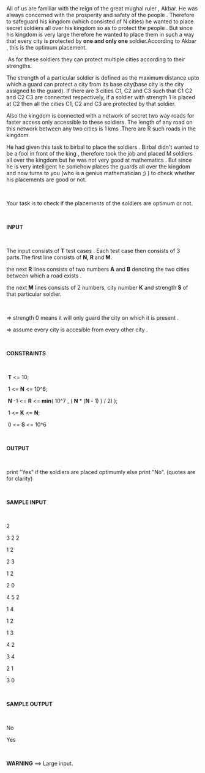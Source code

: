 <p>&nbsp;</p>
<div id="_mcePaste" style="position: absolute; left: -10000px; top: 0px; width: 1px; height: 1px; overflow: hidden;">All of us are familiar with the reign of the great mughal ruler , Akbar. He was always concerned with the prosperity and safety of the people . Therefore to safeguard his kingdom (which consisted of N cities) he wanted to place secret soldiers all over his kingdom so as to protect the people . But since his kingdom is very large therefore he wanted to place as minimum of them as possible because the salary of these undercover soldiers was very high ,ie, in such a way that every city is protected by only one soldier .</div>
<div id="_mcePaste" style="position: absolute; left: -10000px; top: 0px; width: 1px; height: 1px; overflow: hidden;">&nbsp;As for these soldiers , they have varible strength .</div>
<div id="_mcePaste" style="position: absolute; left: -10000px; top: 0px; width: 1px; height: 1px; overflow: hidden;">The strength of a particular soldier is defined as the number of cities he can safeguard from a particular city along with that city.&nbsp;</div>
<div id="_mcePaste" style="position: absolute; left: -10000px; top: 0px; width: 1px; height: 1px; overflow: hidden;">Also the kingdom is connected with a network of secret two way roads for faster access only accessible to these soldiers. The length of any road on this network between any two cities is 1 kms .There are R such roads in the kingdom.&nbsp;</div>
<div id="_mcePaste" style="position: absolute; left: -10000px; top: 0px; width: 1px; height: 1px; overflow: hidden;">He had given this task to birbal to place the soldiers . Birbal didn't wanted to be a fool in front of the king , therefore took the job and placed M soldiers all over the kingdom but he was not very good at mathematics . But since he is very intelligent he somehow places the guards all over the kingdom and now turns to you (who is a genius mathematician ;) ) to check whether his placements are good or not.</div>
<div id="_mcePaste" style="position: absolute; left: -10000px; top: 0px; width: 1px; height: 1px; overflow: hidden;">Your task is to check if all the placements of the soldiers are optimum or not.</div>
<div id="_mcePaste" style="position: absolute; left: -10000px; top: 0px; width: 1px; height: 1px; overflow: hidden;">INPUT</div>
<div id="_mcePaste" style="position: absolute; left: -10000px; top: 0px; width: 1px; height: 1px; overflow: hidden;">The input consists of t test cases . Each test case then consists of 3 parts.The first line consists of N and R and M.</div>
<div id="_mcePaste" style="position: absolute; left: -10000px; top: 0px; width: 1px; height: 1px; overflow: hidden;">the next R lines consists of two numbers a and b denoting the two cities between which a road exists .</div>
<div id="_mcePaste" style="position: absolute; left: -10000px; top: 0px; width: 1px; height: 1px; overflow: hidden;">the next M lines consists of 2 numbers k and strength denoting the city number and the strength of that particular soldier respectively .</div>
<div id="_mcePaste" style="position: absolute; left: -10000px; top: 0px; width: 1px; height: 1px; overflow: hidden;">=&gt; strength 0 means it will only guard the city on which it is present .</div>
<div id="_mcePaste" style="position: absolute; left: -10000px; top: 0px; width: 1px; height: 1px; overflow: hidden;">=&gt; assume every city is accesible from every other city .</div>
<div id="_mcePaste" style="position: absolute; left: -10000px; top: 0px; width: 1px; height: 1px; overflow: hidden;">CONSTRAINTS</div>
<div id="_mcePaste" style="position: absolute; left: -10000px; top: 0px; width: 1px; height: 1px; overflow: hidden;"><span style="white-space: pre;"> </span>t &lt;= 10;</div>
<div id="_mcePaste" style="position: absolute; left: -10000px; top: 0px; width: 1px; height: 1px; overflow: hidden;"><span style="white-space: pre;"> </span>1 &lt;= N &lt;= 10^6;</div>
<div id="_mcePaste" style="position: absolute; left: -10000px; top: 0px; width: 1px; height: 1px; overflow: hidden;"><span style="white-space: pre;"> </span>N-1 &lt;= R &lt;= min(10^9 , (N*(N-1))/2));</div>
<div id="_mcePaste" style="position: absolute; left: -10000px; top: 0px; width: 1px; height: 1px; overflow: hidden;"><span style="white-space: pre;"> </span>1 &lt;= k &lt;= N;</div>
<div id="_mcePaste" style="position: absolute; left: -10000px; top: 0px; width: 1px; height: 1px; overflow: hidden;"><span style="white-space: pre;"> </span>0 &lt;= strength &lt;= 10^6</div>
<div id="_mcePaste" style="position: absolute; left: -10000px; top: 0px; width: 1px; height: 1px; overflow: hidden;">OUTPUT</div>
<div id="_mcePaste" style="position: absolute; left: -10000px; top: 0px; width: 1px; height: 1px; overflow: hidden;">print "Yes" if the soldiers are placed optimumly else print "No". (quotes are for clearity)</div>
<div id="_mcePaste" style="position: absolute; left: -10000px; top: 0px; width: 1px; height: 1px; overflow: hidden;">SAMPLE INPUT</div>
<div id="_mcePaste" style="position: absolute; left: -10000px; top: 0px; width: 1px; height: 1px; overflow: hidden;">2&nbsp;</div>
<div id="_mcePaste" style="position: absolute; left: -10000px; top: 0px; width: 1px; height: 1px; overflow: hidden;">3 2 2</div>
<div id="_mcePaste" style="position: absolute; left: -10000px; top: 0px; width: 1px; height: 1px; overflow: hidden;">1 2</div>
<div id="_mcePaste" style="position: absolute; left: -10000px; top: 0px; width: 1px; height: 1px; overflow: hidden;">2 3</div>
<div id="_mcePaste" style="position: absolute; left: -10000px; top: 0px; width: 1px; height: 1px; overflow: hidden;">1 2</div>
<div id="_mcePaste" style="position: absolute; left: -10000px; top: 0px; width: 1px; height: 1px; overflow: hidden;">2 0</div>
<div id="_mcePaste" style="position: absolute; left: -10000px; top: 0px; width: 1px; height: 1px; overflow: hidden;">4 5 2</div>
<div id="_mcePaste" style="position: absolute; left: -10000px; top: 0px; width: 1px; height: 1px; overflow: hidden;">1 4</div>
<div id="_mcePaste" style="position: absolute; left: -10000px; top: 0px; width: 1px; height: 1px; overflow: hidden;">1 2</div>
<div id="_mcePaste" style="position: absolute; left: -10000px; top: 0px; width: 1px; height: 1px; overflow: hidden;">1 3</div>
<div id="_mcePaste" style="position: absolute; left: -10000px; top: 0px; width: 1px; height: 1px; overflow: hidden;">4 2</div>
<div id="_mcePaste" style="position: absolute; left: -10000px; top: 0px; width: 1px; height: 1px; overflow: hidden;">3 4</div>
<div id="_mcePaste" style="position: absolute; left: -10000px; top: 0px; width: 1px; height: 1px; overflow: hidden;">2 1</div>
<div id="_mcePaste" style="position: absolute; left: -10000px; top: 0px; width: 1px; height: 1px; overflow: hidden;">3 0</div>
<div id="_mcePaste" style="position: absolute; left: -10000px; top: 0px; width: 1px; height: 1px; overflow: hidden;">SAMPLE OUTPUT</div>
<div id="_mcePaste" style="position: absolute; left: -10000px; top: 0px; width: 1px; height: 1px; overflow: hidden;">No</div>
<div id="_mcePaste" style="position: absolute; left: -10000px; top: 0px; width: 1px; height: 1px; overflow: hidden;">Yes</div>
<div id="_mcePaste" style="position: absolute; left: -10000px; top: 0px; width: 1px; height: 1px; overflow: hidden;">WARNING ==&gt; Large input . Be careful with certain languages. Use scanf() for c/c++ ;</div>
<p>All of us are familiar with the reign of the great mughal ruler , Akbar. He was always concerned with the prosperity and safety of the people . Therefore to safeguard his kingdom (which consisted of N cities) he wanted to place secret soldiers all over his kingdom so as to protect the people . But since his kingdom is very large therefore he wanted to place them in such a way that every city is protected by <strong>one and only one</strong> soldier.According to Akbar , this is the optimum placement.</p>
<p>&nbsp;As for these soldiers they can protect multiple cities according to their strengths.</p>
<p>The strength of a particular soldier is defined as the maximum distance upto which a guard can protect a city from its base city(base city is the city assigned to the guard). If there are 3 cities C1, C2 and C3 such that C1 C2 and C2 C3 are connected respectively, if a soldier with strength 1 is placed at C2 then all the cities C1, C2 and C3 are protected by that soldier.</p>
<p>Also the kingdom is connected with a network of secret two way roads for faster access only accessible to these soldiers. The length of any road on this network between any two cities is 1 kms .There are R such roads in the kingdom.&nbsp;</p>
<p>He had given this task to birbal to place the soldiers . Birbal didn't wanted to be a fool in front of the king , therefore took the job and placed M soldiers all over the kingdom but he was not very good at mathematics . But since he is very intelligent he somehow places the guards all over the kingdom and now turns to you (who is a genius mathematician ;) ) to check whether his placements are good or not.</p>
<p>&nbsp;</p>
<p>Your task is to check if the placements of the soldiers are optimum or not.</p>
<p>&nbsp;</p>
<p><strong>INPUT</strong></p>
<p>&nbsp;</p>
<p>The input consists of <strong>T</strong> test cases . Each test case then consists of 3 parts.The first line consists of <strong>N,&nbsp;R </strong>and<strong> M</strong>.</p>
<p>the next <strong>R</strong> lines consists of two numbers <strong>A</strong>&nbsp;and <strong>B</strong>&nbsp;denoting the two cities between which a road exists .</p>
<p>the next <strong>M</strong> lines consists of 2 numbers, city number&nbsp;<strong>K</strong> and strength <strong>S</strong>&nbsp;of that particular soldier.</p>
<p>&nbsp;</p>
<p>=&gt; strength 0 means it will only guard the city on which it is present .</p>
<p>=&gt; assume every city is accesible from every other city .</p>
<p>&nbsp;</p>
<p><strong>CONSTRAINTS</strong></p>
<p>&nbsp;</p>
<p><span style="white-space: pre;"> <strong>T</strong></span>&nbsp;&lt;= 10;</p>
<p><span style="white-space: pre;"> </span>1 &lt;= <strong>N</strong> &lt;= 10^6;</p>
<p><span style="white-space: pre;"> </span><strong>N&nbsp;</strong>-1 &lt;= <strong>R</strong> &lt;= <strong>min</strong>( 10^7 , (&nbsp;<strong>N&nbsp;</strong>* (<strong>N&nbsp;</strong>- 1) ) / 2) );</p>
<p><span style="white-space: pre;"> </span>1 &lt;= <strong>K</strong> &lt;= <strong>N</strong>;</p>
<p><span style="white-space: pre;"> </span>0 &lt;= <strong>S</strong> &lt;= 10^6</p>
<p>&nbsp;</p>
<p><strong>OUTPUT</strong></p>
<p>&nbsp;</p>
<p>print "Yes" if the soldiers are placed optimumly else print "No". (quotes are for clarity)</p>
<p>&nbsp;</p>
<p><strong>SAMPLE INPUT</strong></p>
<p>&nbsp;</p>
<p>2</p>
<p>3 2 2</p>
<p>1 2</p>
<p>2 3</p>
<p>1 2</p>
<p>2 0</p>
<p>4 5 2</p>
<p>1 4</p>
<p>1 2</p>
<p>1 3</p>
<p>4 2</p>
<p>3 4</p>
<p>2 1</p>
<p>3 0</p>
<p>&nbsp;</p>
<p><strong>SAMPLE OUTPUT</strong></p>
<p>&nbsp;</p>
<p>No</p>
<p>Yes</p>
<p>&nbsp;</p>
<p><strong>WARNING</strong> ==&gt; Large input.</p>
<p>&nbsp;</p>